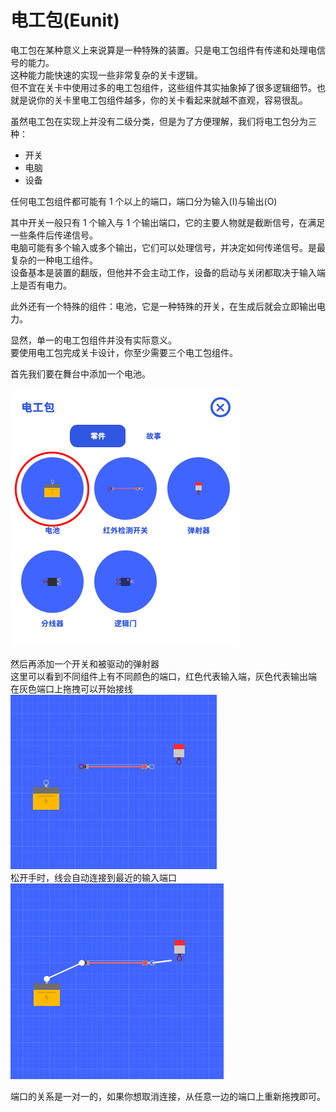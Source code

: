# 电工包(Eunit)

电工包在某种意义上来说算是一种特殊的装置。只是电工包组件有传递和处理电信号的能力。  
这种能力能快速的实现一些非常复杂的关卡逻辑。  
但不宜在关卡中使用过多的电工包组件，这些组件其实抽象掉了很多逻辑细节。也就是说你的关卡里电工包组件越多，你的关卡看起来就越不直观，容易很乱。

虽然电工包在实现上并没有二级分类，但是为了方便理解，我们将电工包分为三种：

- 开关
- 电脑
- 设备

任何电工包组件都可能有 1 个以上的端口，端口分为输入(I)与输出(O)

其中开关一般只有 1 个输入与 1 个输出端口，它的主要人物就是截断信号，在满足一些条件后传递信号。  
电脑可能有多个输入或多个输出，它们可以处理信号，并决定如何传递信号。是最复杂的一种电工组件。  
设备基本是装置的翻版，但他并不会主动工作，设备的启动与关闭都取决于输入端上是否有电力。

此外还有一个特殊的组件：电池，它是一种特殊的开关，在生成后就会立即输出电力。

显然，单一的电工包组件并没有实际意义。  
要使用电工包完成关卡设计，你至少需要三个电工包组件。

首先我们要在舞台中添加一个电池。

![电池](../_screenshots/eunits.png)  

然后再添加一个开关和被驱动的弹射器  
这里可以看到不同组件上有不同颜色的端口，红色代表输入端，灰色代表输出端  
在灰色端口上拖拽可以开始接线  
![电工包组件](../_screenshots/eunit_stage.png)  
松开手时，线会自动连接到最近的输入端口  
![接线](../_screenshots/wires.png)

端口的关系是一对一的，如果你想取消连接，从任意一边的端口上重新拖拽即可。
